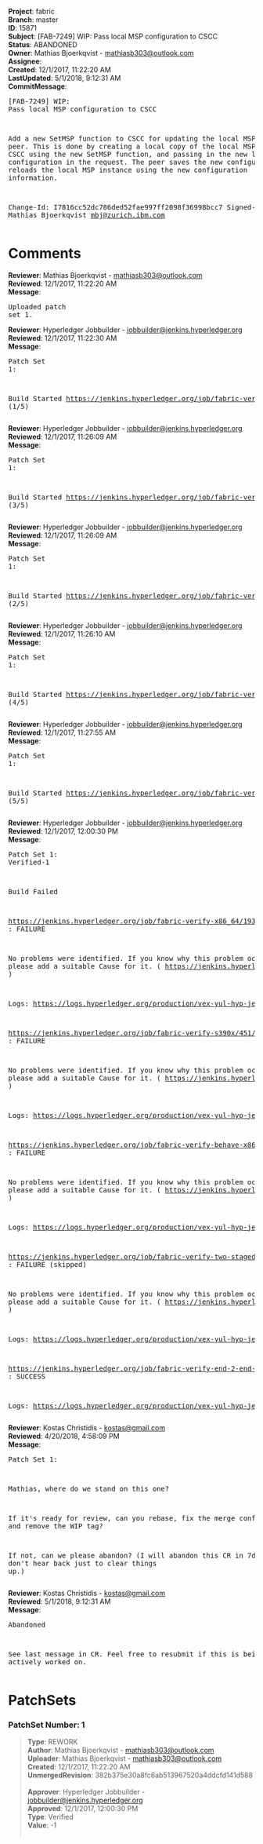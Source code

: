 <strong>Project</strong>: fabric<br><strong>Branch</strong>: master<br><strong>ID</strong>: 15871<br><strong>Subject</strong>: [FAB-7249] WIP: Pass local MSP configuration to CSCC<br><strong>Status</strong>: ABANDONED<br><strong>Owner</strong>: Mathias Bjoerkqvist - mathiasb303@outlook.com<br><strong>Assignee</strong>:<br><strong>Created</strong>: 12/1/2017, 11:22:20 AM<br><strong>LastUpdated</strong>: 5/1/2018, 9:12:31 AM<br><strong>CommitMessage</strong>:<br><pre>[FAB-7249] WIP: Pass local MSP configuration to CSCC

Add a new SetMSP function to CSCC for updating the local MSP of the
peer. This is done by creating a local copy of the local MSP, querying
CSCC using the new SetMSP function, and passing in the new local MSP
configuration in the request. The peer saves the new configuration and
reloads the local MSP instance using the new configuration information.

Change-Id: I7816cc52dc786ded52fae997ff2098f36998bcc7
Signed-off-by: Mathias Bjoerkqvist <mbj@zurich.ibm.com>
</pre><h1>Comments</h1><strong>Reviewer</strong>: Mathias Bjoerkqvist - mathiasb303@outlook.com<br><strong>Reviewed</strong>: 12/1/2017, 11:22:20 AM<br><strong>Message</strong>: <pre>Uploaded patch set 1.</pre><strong>Reviewer</strong>: Hyperledger Jobbuilder - jobbuilder@jenkins.hyperledger.org<br><strong>Reviewed</strong>: 12/1/2017, 11:22:30 AM<br><strong>Message</strong>: <pre>Patch Set 1:

Build Started https://jenkins.hyperledger.org/job/fabric-verify-s390x/451/ (1/5)</pre><strong>Reviewer</strong>: Hyperledger Jobbuilder - jobbuilder@jenkins.hyperledger.org<br><strong>Reviewed</strong>: 12/1/2017, 11:26:09 AM<br><strong>Message</strong>: <pre>Patch Set 1:

Build Started https://jenkins.hyperledger.org/job/fabric-verify-end-2-end-x86_64/11009/ (3/5)</pre><strong>Reviewer</strong>: Hyperledger Jobbuilder - jobbuilder@jenkins.hyperledger.org<br><strong>Reviewed</strong>: 12/1/2017, 11:26:09 AM<br><strong>Message</strong>: <pre>Patch Set 1:

Build Started https://jenkins.hyperledger.org/job/fabric-verify-x86_64/19308/ (2/5)</pre><strong>Reviewer</strong>: Hyperledger Jobbuilder - jobbuilder@jenkins.hyperledger.org<br><strong>Reviewed</strong>: 12/1/2017, 11:26:10 AM<br><strong>Message</strong>: <pre>Patch Set 1:

Build Started https://jenkins.hyperledger.org/job/fabric-verify-behave-x86_64/13377/ (4/5)</pre><strong>Reviewer</strong>: Hyperledger Jobbuilder - jobbuilder@jenkins.hyperledger.org<br><strong>Reviewed</strong>: 12/1/2017, 11:27:55 AM<br><strong>Message</strong>: <pre>Patch Set 1:

Build Started https://jenkins.hyperledger.org/job/fabric-verify-two-staged-ci-check-x86_64/1861/ (5/5)</pre><strong>Reviewer</strong>: Hyperledger Jobbuilder - jobbuilder@jenkins.hyperledger.org<br><strong>Reviewed</strong>: 12/1/2017, 12:00:30 PM<br><strong>Message</strong>: <pre>Patch Set 1: Verified-1

Build Failed 

https://jenkins.hyperledger.org/job/fabric-verify-x86_64/19308/ : FAILURE

No problems were identified. If you know why this problem occurred, please add a suitable Cause for it. ( https://jenkins.hyperledger.org/job/fabric-verify-x86_64/19308/ )

Logs: https://logs.hyperledger.org/production/vex-yul-hyp-jenkins-3/fabric-verify-x86_64/19308

https://jenkins.hyperledger.org/job/fabric-verify-s390x/451/ : FAILURE

No problems were identified. If you know why this problem occurred, please add a suitable Cause for it. ( https://jenkins.hyperledger.org/job/fabric-verify-s390x/451/ )

Logs: https://logs.hyperledger.org/production/vex-yul-hyp-jenkins-3/fabric-verify-s390x/451

https://jenkins.hyperledger.org/job/fabric-verify-behave-x86_64/13377/ : FAILURE

No problems were identified. If you know why this problem occurred, please add a suitable Cause for it. ( https://jenkins.hyperledger.org/job/fabric-verify-behave-x86_64/13377/ )

Logs: https://logs.hyperledger.org/production/vex-yul-hyp-jenkins-3/fabric-verify-behave-x86_64/13377

https://jenkins.hyperledger.org/job/fabric-verify-two-staged-ci-check-x86_64/1861/ : FAILURE (skipped)

No problems were identified. If you know why this problem occurred, please add a suitable Cause for it. ( https://jenkins.hyperledger.org/job/fabric-verify-two-staged-ci-check-x86_64/1861/ )

Logs: https://logs.hyperledger.org/production/vex-yul-hyp-jenkins-3/fabric-verify-two-staged-ci-check-x86_64/1861

https://jenkins.hyperledger.org/job/fabric-verify-end-2-end-x86_64/11009/ : SUCCESS

Logs: https://logs.hyperledger.org/production/vex-yul-hyp-jenkins-3/fabric-verify-end-2-end-x86_64/11009</pre><strong>Reviewer</strong>: Kostas Christidis - kostas@gmail.com<br><strong>Reviewed</strong>: 4/20/2018, 4:58:09 PM<br><strong>Message</strong>: <pre>Patch Set 1:

Mathias, where do we stand on this one?

If it's ready for review, can you rebase, fix the merge conflicts, and remove the WIP tag?

If not, can we please abandon? (I will abandon this CR in 7d if I don't hear back just to clear things up.)</pre><strong>Reviewer</strong>: Kostas Christidis - kostas@gmail.com<br><strong>Reviewed</strong>: 5/1/2018, 9:12:31 AM<br><strong>Message</strong>: <pre>Abandoned

See last message in CR. Feel free to resubmit if this is being actively worked on.</pre><h1>PatchSets</h1><h3>PatchSet Number: 1</h3><blockquote><strong>Type</strong>: REWORK<br><strong>Author</strong>: Mathias Bjoerkqvist - mathiasb303@outlook.com<br><strong>Uploader</strong>: Mathias Bjoerkqvist - mathiasb303@outlook.com<br><strong>Created</strong>: 12/1/2017, 11:22:20 AM<br><strong>UnmergedRevision</strong>: 382b375e30a8fc6ab513967520a4ddcfd141d588<br><br><strong>Approver</strong>: Hyperledger Jobbuilder - jobbuilder@jenkins.hyperledger.org<br><strong>Approved</strong>: 12/1/2017, 12:00:30 PM<br><strong>Type</strong>: Verified<br><strong>Value</strong>: -1<br><br></blockquote>